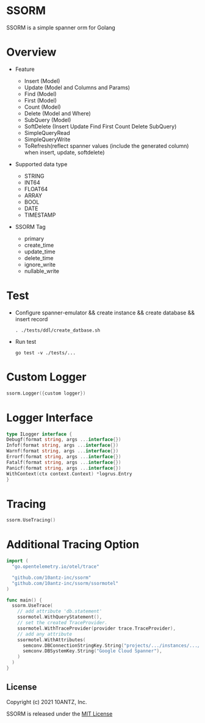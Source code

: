 SSORM
=========

SSORM is a simple spanner orm for Golang

Overview
=========

* Feature
    * Insert (Model)
    * Update (Model and Columns and Params)
    * Find (Model)
    * First (Model)
    * Count (Model)
    * Delete (Model and Where)
    * SubQuery (Model)
    * SoftDelete (Insert Update Find First Count Delete SubQuery)
    * SimpleQueryRead
    * SimpleQueryWrite
    * ToRefresh(reflect spanner values (include the generated column) when insert, update, softdelete)

* Supported data type
    * STRING
    * INT64
    * FLOAT64
    * ARRAY
    * BOOL
    * DATE
    * TIMESTAMP

* SSORM Tag
    * primary
    * create_time
    * update_time
    * delete_time
    * ignore_write
    * nullable_write

Test
=========

* Configure spanner-emulator && create instance && create database && insert record
    ```
    . ./tests/ddl/create_datbase.sh
    ```

* Run test
    ```
    go test -v ./tests/...
    ```

Custom Logger
=========

```go
ssorm.Logger({custom logger})
```

Logger Interface
=========

```go
type ILogger interface {
Debugf(format string, args ...interface{})
Infof(format string, args ...interface{})
Warnf(format string, args ...interface{})
Errorf(format string, args ...interface{})
Fatalf(format string, args ...interface{})
Panicf(format string, args ...interface{})
WithContext(ctx context.Context) *logrus.Entry
}
```

Tracing
=========

```go
ssorm.UseTracing()
```

Additional Tracing Option
=========
```go
import (
  "go.opentelemetry.io/otel/trace"

  "github.com/10antz-inc/ssorm"
  "github.com/10antz-inc/ssorm/ssormotel"
)

func main() {
  ssorm.UseTrace(
    // add attribute 'db.statement'
    ssormotel.WithQueryStatement(),
    // set the created TraceProvider.
    ssormotel.WithTraceProvider(provider trace.TraceProvider),
    // add any attribute
    ssormotel.WithAttributes(
      semconv.DBConnectionStringKey.String("projects/.../instances/.../databases/..."),
      semconv.DBSystemKey.String("Google Cloud Spanner"),
    )
  )
}

```

## License

Copyright (c) 2021 10ANTZ, Inc.

SSORM is released under the [MIT License](https://github.com/10antz-inc/ssorm/blob/master/LICENSE)
